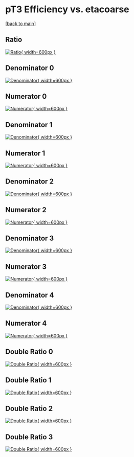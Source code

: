 # pT3 Efficiency vs. etacoarse

[[back to main](./)]



## Ratio

[![Ratio](../mtv/var/pT3_base_0_1_eff_etacoarse.png){ width=600px }](../mtv/var/pT3_base_0_1_eff_etacoarse.pdf)

## Denominator 0

[![Denominator](../mtv/den/pT3_base_0_1_eff_etacoarse_den0.png){ width=600px }](../mtv/den/pT3_base_0_1_eff_etacoarse_den0.pdf)

## Numerator 0

[![Numerator](../mtv/num/pT3_base_0_1_eff_etacoarse_num0.png){ width=600px }](../mtv/num/pT3_base_0_1_eff_etacoarse_num0.pdf)

## Denominator 1

[![Denominator](../mtv/den/pT3_base_0_1_eff_etacoarse_den1.png){ width=600px }](../mtv/den/pT3_base_0_1_eff_etacoarse_den1.pdf)

## Numerator 1

[![Numerator](../mtv/num/pT3_base_0_1_eff_etacoarse_num1.png){ width=600px }](../mtv/num/pT3_base_0_1_eff_etacoarse_num1.pdf)

## Denominator 2

[![Denominator](../mtv/den/pT3_base_0_1_eff_etacoarse_den2.png){ width=600px }](../mtv/den/pT3_base_0_1_eff_etacoarse_den2.pdf)

## Numerator 2

[![Numerator](../mtv/num/pT3_base_0_1_eff_etacoarse_num2.png){ width=600px }](../mtv/num/pT3_base_0_1_eff_etacoarse_num2.pdf)

## Denominator 3

[![Denominator](../mtv/den/pT3_base_0_1_eff_etacoarse_den3.png){ width=600px }](../mtv/den/pT3_base_0_1_eff_etacoarse_den3.pdf)

## Numerator 3

[![Numerator](../mtv/num/pT3_base_0_1_eff_etacoarse_num3.png){ width=600px }](../mtv/num/pT3_base_0_1_eff_etacoarse_num3.pdf)

## Denominator 4

[![Denominator](../mtv/den/pT3_base_0_1_eff_etacoarse_den4.png){ width=600px }](../mtv/den/pT3_base_0_1_eff_etacoarse_den4.pdf)

## Numerator 4

[![Numerator](../mtv/num/pT3_base_0_1_eff_etacoarse_num4.png){ width=600px }](../mtv/num/pT3_base_0_1_eff_etacoarse_num4.pdf)

## Double Ratio 0

[![Double Ratio](../mtv/ratio/pT3_base_0_1_eff_etacoarse_ratio0.png){ width=600px }](../mtv/ratio/pT3_base_0_1_eff_etacoarse_ratio0.pdf)

## Double Ratio 1

[![Double Ratio](../mtv/ratio/pT3_base_0_1_eff_etacoarse_ratio1.png){ width=600px }](../mtv/ratio/pT3_base_0_1_eff_etacoarse_ratio1.pdf)

## Double Ratio 2

[![Double Ratio](../mtv/ratio/pT3_base_0_1_eff_etacoarse_ratio2.png){ width=600px }](../mtv/ratio/pT3_base_0_1_eff_etacoarse_ratio2.pdf)

## Double Ratio 3

[![Double Ratio](../mtv/ratio/pT3_base_0_1_eff_etacoarse_ratio3.png){ width=600px }](../mtv/ratio/pT3_base_0_1_eff_etacoarse_ratio3.pdf)

